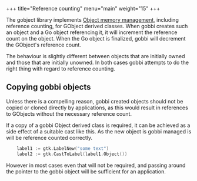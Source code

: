 +++
title="Reference counting"
menu="main"
weight="15"
+++

The gobject library implements
[Object memory management](https://developer.gnome.org/gobject/stable/gobject-memory.html),
including reference counting,
for GObject derived classes.
When gobbi creates such an object and a Go object referencing it,
it will increment the reference count on the object.
When the Go object is finalized, gobbi will
decrement the GObject's reference count.

The behaviour is slightly different between objects that are
initially owned and those that are initially unowned.
In both cases gobbi attempts to do the right thing
with regard to reference counting.

## Copying gobbi objects
Unless there is a compelling reason,
gobbi created objects should not be copied
or cloned directly by applications,
as this would result in references to GObjects
without the necessary reference count.

If a copy of a gobbi Object derived class is required,
it can be achieved as a side effect
of a suitable cast like this.
As the new object is gobbi managed is will be reference
counted correctly. 

```go
    label1 := gtk.LabelNew("some text")
	label2 := gtk.CastToLabel(label1.Object())
```

However in most cases even that will not be required,
and passing around the pointer
to the gobbi object will be sufficient for an application.
